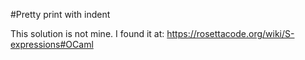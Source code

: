 
#Pretty print with indent

This solution is not mine. I found it at: https://rosettacode.org/wiki/S-expressions#OCaml

